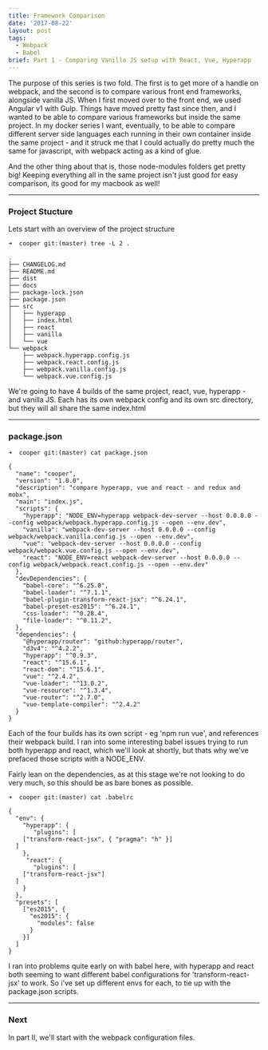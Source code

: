 ```yaml
---
title: Framework Comparison
date: '2017-08-22'
layout: post
tags: 
  - Webpack
  - Babel
brief: Part 1 - Comparing Vanilla JS setup with React, Vue, Hyperapp
---
```


The purpose of this series is two fold. The first is to get more of a handle on webpack, and the second is to compare various front end frameworks, alongside vanilla JS. When I first moved over to the front end, we used Angular v1 with Gulp. Things have moved pretty fast since then, and I wanted to be able to compare various frameworks but inside the same project. In my docker series I want, eventually, to be able to compare different server side languages each running in their own container inside the same project - and it struck me that I could actually do pretty much the same for javascript, with webpack acting as a kind of glue. 

And the other thing about that is, those node-modules folders get pretty big! Keeping everything all in the same project isn't just good for easy comparison, its good for my macbook as well!

___

### Project Stucture

Lets start with an overview of the project structure

```
➜  cooper git:(master) tree -L 2 .
```
```
.
├── CHANGELOG.md
├── README.md
├── dist
├── docs
├── package-lock.json
├── package.json
├── src
│   ├── hyperapp
│   ├── index.html
│   ├── react
│   ├── vanilla
│   └── vue
└── webpack
    ├── webpack.hyperapp.config.js
    ├── webpack.react.config.js
    ├── webpack.vanilla.config.js
    └── webpack.vue.config.js
```
    
We're going to have 4 builds of the same project, react, vue, hyperapp - and vanilla JS. Each has its own webpack config and its own src directory, but they will all share the same index.html

___

### package.json


```
➜  cooper git:(master) cat package.json
```
```
{
  "name": "cooper",
  "version": "1.0.0",
  "description": "compare hyperapp, vue and react - and redux and mobx",
  "main": "index.js",
  "scripts": {
    "hyperapp": "NODE_ENV=hyperapp webpack-dev-server --host 0.0.0.0 --config webpack/webpack.hyperapp.config.js --open --env.dev",
    "vanilla": "webpack-dev-server --host 0.0.0.0 --config webpack/webpack.vanilla.config.js --open --env.dev",
    "vue": "webpack-dev-server --host 0.0.0.0 --config webpack/webpack.vue.config.js --open --env.dev",
    "react": "NODE_ENV=react webpack-dev-server --host 0.0.0.0 --config webpack/webpack.react.config.js --open --env.dev"
  },
  "devDependencies": {
    "babel-core": "^6.25.0",
    "babel-loader": "^7.1.1",
    "babel-plugin-transform-react-jsx": "^6.24.1",
    "babel-preset-es2015": "^6.24.1",
    "css-loader": "^0.28.4",
    "file-loader": "^0.11.2",
  },
  "dependencies": {
    "@hyperapp/router": "github:hyperapp/router",
    "d3v4": "^4.2.2",
    "hyperapp": "^0.9.3",
    "react": "^15.6.1",
    "react-dom": "^15.6.1",
    "vue": "^2.4.2",
    "vue-loader": "^13.0.2",
    "vue-resource": "^1.3.4",
    "vue-router": "^2.7.0",
    "vue-template-compiler": "^2.4.2"
  }
}
```


Each of the four builds has its own script - eg 'npm run vue', and references their webpack build. I ran into some interesting babel issues trying to run both hyperapp and react, which we'll look at shortly, but thats why we've prefaced those scripts with a NODE_ENV.

Fairly lean on the dependencies, as at this stage we're not looking to do very much, so this should be as bare bones as possible.

```
➜  cooper git:(master) cat .babelrc
```
```
{
  "env": {
    "hyperapp": {
       "plugins": [
    ["transform-react-jsx", { "pragma": "h" }]
  ]
    },
     "react": {
       "plugins": [
    ["transform-react-jsx"]
  ]
    }
  },
  "presets": [
    ["es2015", {
      "es2015": {
        "modules": false
      }
    }]
  ]
}
```

I ran into problems quite early on with babel here, with hyperapp and react both seeming to want different babel configurations for 'transform-react-jsx' to work. So i've set up different envs for each, to tie up with the package.json scripts.

___

### Next

In part II, we'll start with the webpack configuration files.


 
